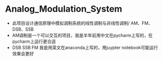 # Analog_Modulation_System
* 此项目设计通信原理中模拟调制系统的线性调制与非线性调制/ AM、FM、DSB、SSB
* AM调制是一个可以交互的项目，我是半年前用中文在pycharm上写的，在pycharm上运行更合适
* DSB SSB FM 我是用英文在anaconda上写的，用juypter notebook可能运行效果会更好
